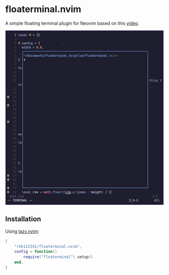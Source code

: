 # floaterminal.nvim

A simple floating terminal plugin for Neovim based on this [video](https://youtu.be/5PIiKDES_wc?si=NAfHfKuKz-IjBLEb).

![](screenshot.png)

## Installation

Using [lazy.nvim](https://github.com/folke/lazy.nvim):
```lua
{
    "rkb121541/floaterminal.nvim",
    config = function()
        require("floaterminal").setup()
    end,
}
```